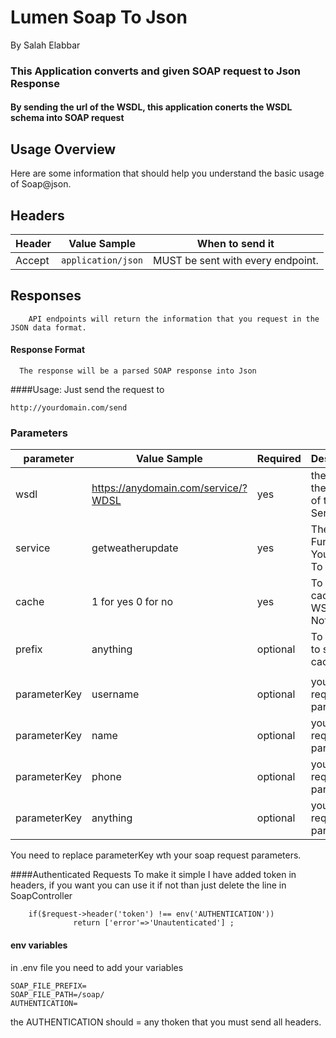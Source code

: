 # Lumen Soap To Json

By Salah Elabbar


### This Application converts and given SOAP request to Json Response

#### By sending the url of the WSDL, this application conerts the WSDL schema into SOAP request

  ## **Usage Overview**
  
  Here are some information that should help you understand the basic usage of Soap@json. 
  
  ## **Headers**
  
 
  
  | Header        | Value Sample                        | When to send it                                                              |
  |---------------|-------------------------------------|------------------------------------------------------------------------------|
  | Accept        | `application/json`                  | MUST be sent with every endpoint.                                            |
 
 
 
   ## **Responses**
  
        API endpoints will return the information that you request in the JSON data format.
  
  
  #### Response Format
      The response will be a parsed SOAP response into Json
  
  
  
  ####Usage:
    Just send the request to 
  ```
  http://yourdomain.com/send
  ```
 
 
 ### Parameters
 
 
  | parameter   | Value Sample                        |           Required     |     Description                                |
  |-------------|-------------------------------------|------------------------|------------------------------------------------|
  | wsdl        | https://anydomain.com/service/?WDSL |          yes           | the URL to the WSDL of the Soap Service        |
  | service     | getweatherupdate                    |          yes           | The SOAP Function You Want To Use              |
  | cache       | 1 for yes 0 for no                  |          yes           | To enable cache of WSDL or Not                 | 
  | prefix      | anything                            |          optional      | To a prefix to stored cache files              | 
  |             |                                     |                        |                                                | 
  | parameterKey| username                            |          optional      | your soap required parameters                  | 
  | parameterKey| name                                |          optional      | your soap required parameters                  | 
  | parameterKey| phone                               |          optional      | your soap required parameters                  | 
  | parameterKey| anything                            |          optional      | your soap required parameters                  | 
    
  
   You need to replace parameterKey wth your soap request parameters.
   
   ####Authenticated Requests
   To make it simple I have added token in headers, if you want you can use it if not than just delete the line in SoapController
   
   ```
       if($request->header('token') !== env('AUTHENTICATION'))
                 return ['error'=>'Unautenticated'] ;
   ```


#### env variables
in .env file you need to add your variables
```
SOAP_FILE_PREFIX=
SOAP_FILE_PATH=/soap/
AUTHENTICATION=
```

the AUTHENTICATION should = any thoken that you must send all headers.


